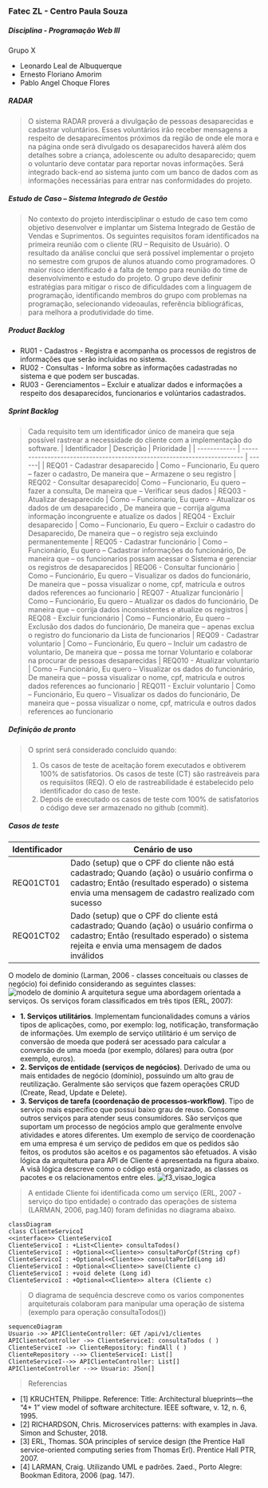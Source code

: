 ### Fatec ZL - Centro Paula Souza
##### Disciplina - Programação Web III

Grupo X
- Leonardo Leal de Albuquerque
- Ernesto Floriano Amorim 
- Pablo Angel Choque Flores

##### RADAR
> O sistema RADAR proverá a divulgação de pessoas desaparecidas e cadastrar voluntários. Esses voluntários irão receber mensagens 
a respeito de desaparecimentos próximos da região de onde ele mora e na página onde será divulgado os desaparecidos haverá além 
dos detalhes sobre a criança, adolescente ou adulto desaparecido; quem o voluntario deve contatar para reportar novas informações.
Será integrado back-end ao sistema junto com um banco de dados com as informações necessárias para entrar nas conformidades do 
projeto.

##### Estudo de Caso – Sistema Integrado de Gestão
> No contexto do projeto interdisciplinar o estudo de caso tem como objetivo desenvolver e implantar um Sistema Integrado de Gestão de Vendas e Suprimentos.
Os seguintes requisitos foram identificados na primeira reunião com o cliente (RU – Requisito de Usuário). O resultado da análise conclui que será possível implementar
o projeto no semestre com grupos de alunos atuando como programadores. O maior risco identificado é a falta de tempo para reunião do time de desenvolvimento e estudo
do projeto. O grupo deve definir estratégias para mitigar o risco de dificuldades com a linguagem de programação, identificando membros do grupo com problemas na
programação, selecionando videoaulas, referência bibliográficas, para melhora a produtividade do time.

##### Product Backlog
- RU01 - Cadastros - Registra e acompanha os processos de registros de informações que serão incluidas no sistema.
- RU02 - Consultas - Informa sobre as informações cadastradas no sistema e que podem ser buscadas.
- RU03 - Gerenciamentos – Excluir e atualizar dados e informações a respeito dos desaparecidos, funcionarios e volúntarios cadastrados.

##### Sprint Backlog
> Cada requisito tem um identificador único de maneira que seja possível rastrear a necessidade do cliente com a implementação do software.
| Identificador | Descrição | Prioridade |
| ------------ | ------------------------------------------------------------------------ | ------|
| REQ01 - Cadastrar desaparecido | Como – Funcionario, Eu quero – fazer o cadastro, De maneira que – Armazene o seu registro
| REQ02 - Consultar desaparecido| Como – Funcionario, Eu quero – fazer a consulta, De maneira que – Verificar seus dados 
| REQ03 - Atualizar desaparecido | Como – Funcionario, Eu quero – Atualizar os dados de um desaparecido , De maneira que – corrija alguma informação incongruente e atualize os dados
| REQ04 - Excluir desaparecido | Como – Funcionario, Eu quero – Excluir o cadastro do Desaparecido, De maneira que – o registro seja excluindo permanentemente
| REQ05 - Cadastrar funcionário | Como – Funcionário, Eu quero – Cadastrar informações do funcionário, De maneira que – os funcionarios possam acessar o Sistema e gerenciar os registros de desaparecidos
| REQ06 - Consultar funcionário | Como – Funcionário, Eu quero – Visualizar os dados do funcionário, De maneira que – possa visualizar o nome, cpf, matricula e outros dados references ao funcionario
| REQ07 - Atualizar funcionário | Como – Funcionário, Eu quero – Atualizar os dados do funcionário, De maneira que – corrija dados inconsistentes e atualize os registros
| REQ08 - Excluir funcionário | Como – Funcionário, Eu quero – Exclusão dos dados do funcionário, De maneira que – apenas exclua o registro do funcionario da Lista de funcionarios
| REQ09 - Cadastrar voluntario | Como – Funcionário, Eu quero – Incluir um cadastro de voluntario, De maneira que – possa me tornar Voluntario e colaborar na procurar de pessoas desaparecidas
| REQ010 - Atualizar voluntario | Como – Funcionário, Eu quero – Visualizar os dados do funcionário, De maneira que – possa visualizar o nome, cpf, matricula e outros dados references ao funcionario
| REQ011 - Excluir voluntario | Como – Funcionário, Eu quero – Visualizar os dados do funcionário, De maneira que – possa visualizar o nome, cpf, matricula e outros dados references ao funcionario


##### Definição de pronto
> O sprint será considerado concluido quando:
> 1) Os casos de teste de aceitação forem executados e obtiverem 100% de satisfatorios. Os casos de teste (CT) são rastreáveis para os requisiitos (REQ). O elo de rastreabilidade
é estabelecido pelo identificador do caso de teste.
> 2) Depois de executado os casos de teste com 100% de satisfatorios o código deve ser armazenado no github (commit).
##### Casos de teste
| Identificador | Cenário de uso |
| ------------ | ------------------------------------------------------------------------ |
| REQ01CT01 | Dado (setup) que o CPF do cliente não está cadastrado; Quando (ação) o usuário confirma o cadastro; Então (resultado esperado) o sistema envia uma mensagem de cadastro realizado com sucesso |
| REQ01CT02 | Dado (setup) que o CPF do cliente está cadastrado; Quando (ação) o usuário confirma o cadastro; Então (resultado esperado) o sistema rejeita e envia uma mensagem de dados inválidos |
>
O modelo de dominio (Larman, 2006 - classes conceituais ou classes de negócio) foi definido considerando as seguintes classes:
![modelo de dominio](https://user-images.githubusercontent.com/68782201/160412338-54c2c974-d6d2-4ab6-bea5-e1137a6f7e6c.jpg)
A arquitetura segue uma abordagem orientada a serviços. Os serviços foram classificados em três tipos (ERL, 2007):
- **1. Serviços utilitários**. Implementam funcionalidades comuns a vários tipos de aplicações, como, por exemplo: log, notificação, transformação de informações. Um exemplo de serviço utilitário é um serviço de conversão de moeda que
poderá ser acessado para calcular a conversão de uma moeda (por exemplo, dólares) para outra (por exemplo, euros).
- **2. Serviços de entidade (serviços de negócios)**. Derivado de uma ou mais entidades de negócio (domínio), possuindo um alto grau de reutilização. Geralmente são serviços que fazem operações CRUD (Create, Read, Update e Delete).
- **3. Serviços de tarefa (coordenação de processos-workflow)**. Tipo de serviço mais específico que possui baixo grau de reuso. Consome outros serviços para atender seus consumidores. São serviços que suportam um processo de negócios
amplo que geralmente envolve atividades e atores diferentes. Um exemplo de serviço de coordenação em uma empresa é um serviço de pedidos em que os pedidos são feitos, os produtos são aceitos e os pagamentos são efetuados.
A visão lógica da arquitetura para API de Cliente é apresentada na figura abaixo. A visã lógica descreve como o código está organizado, as classes os pacotes e os relacionamentos entre eles.
![f3_visao_logica](https://user-images.githubusercontent.com/68782201/162488505-5ec27561-eb83-42dc-a05f-27760e5bb7f3.jpg)
>A entidade Cliente foi identificada como um serviço (ERL, 2007 - serviço do tipo entidade) o contrado das operações de sistema (LARMAN, 2006, pag.140) foram definidas no diagrama abaixo.
```mermaid
classDiagram
class ClienteServicoI
<<interface>> ClienteServicoI
ClienteServicoI : +List<Cliente> consultaTodos()
ClienteServicoI : +Optional<<Cliente>> consultaPorCpf(String cpf)
ClienteServicoI : +Optional<<Cliente>> consultaPorId(Long id)
ClienteServicoI : +Optional<<Cliente>> save(Cliente c)
ClienteServicoI : +void delete (Long id)
ClienteServicoI : +Optional<<Cliente>> altera (Cliente c)
```
>O diagrama de sequência descreve como os varios componentes arquiteturais colaboram para manipular uma operação de sistema (exemplo para operação consultaTodos())
```mermaid
sequenceDiagram
Usuario ->> APIClienteController: GET /api/v1/clientes
APIClienteController ->> ClienteServiceI: consultaTodos ( )
ClienteServiceI ->> ClienteRepository: findAll ( )
ClienteRepository -->> ClienteServiceI: List[]
ClienteServiceI-->> APIClienteController: List[]
APIClienteController -->> Usuario: JSon[]
```
>Referencias
- [1] KRUCHTEN, Philippe. Reference: Title: Architectural blueprints—the “4+ 1” view model of software architecture. IEEE software, v. 12, n. 6, 1995.
- [2] RICHARDSON, Chris. Microservices patterns: with examples in Java. Simon and Schuster, 2018.
- [3] ERL, Thomas. SOA principles of service design (the Prentice Hall service-oriented computing series from Thomas Erl). Prentice Hall PTR, 2007.
- [4] LARMAN, Craig. Utilizando UML e padrões. 2aed., Porto Alegre: Bookman Editora, 2006 (pag. 147).
